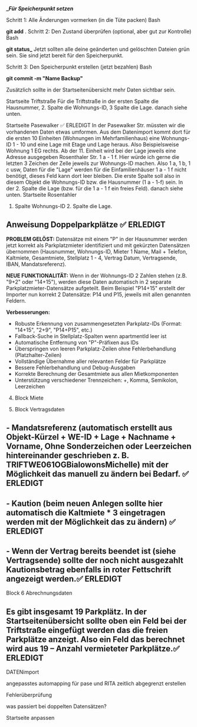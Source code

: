 
**__Für Speicherpunkt setzen_**

Schritt 1: Alle Änderungen vormerken (in die Tüte packen)
Bash

**git add** .
Schritt 2: Den Zustand überprüfen (optional, aber gut zur Kontrolle)
Bash

**git status_**
Jetzt sollten alle deine geänderten und gelöschten Dateien grün sein. Sie sind jetzt bereit für den Speicherpunkt.

Schritt 3: Den Speicherpunkt erstellen (jetzt bezahlen)
Bash

**git commit -m "Name Backup"**

Zusätzlich sollte in der Startseitenübersicht mehr Daten sichtbar sein.

Startseite Triftstraße
Für die Triftstraße in der ersten Spalte die Hausnummer, 2. Spalte die Wohnungs-ID, 3 Spalte die Lage. danach siehe unten.

Startseite Pasewalker ✅ ERLEDIGT
In der Pasewalker Str. müssten wir die vorhandenen Daten etwas umformen. Aus dem Datenimport kommt dort für die ersten 10 Einheiten (Wohnungen im Mehrfamilienhaus) eine Wohnungs-ID 1 - 10 und eine Lage mit Etage und Lage heraus. Also Beispielsweise Wohnung 1 EG rechts. Ab der 11. Einheit wird bei der Lage jeweils eine Adresse ausgegeben Rosenthaler Str. 1 a - 1 f. Hier würde ich gerne die letzten 3 Zeichen der Zelle jeweils zur Wohnungs-ID machen. Also 1 a, 1 b, 1 c usw, Daten für die "Lage" werden für die Einfamilienhäuser 1 a - 1 f nicht benötigt, dieses Feld kann dort leer bleiben. Die erste Spalte soll also in diesem Objekt die Wohnungs-ID bzw. die Hausnummer (1 a - 1-f) sein. 
In der 2. Spalte die Lage (bzw. für die 1 a - 1 f ein freies Feld). danach siehe unten.
Startseite Rosentahler
1.	Spalte Wohnungs-ID 2. Spalte die Lage.


## Anweisung Doppelparkplätze ✅ ERLEDIGT

**PROBLEM GELÖST:** Datensätze mit einem "P" in der Hausnummer werden jetzt korrekt als Parkplatzmieter identifiziert und mit gekürzten Datensätzen übernommen (Hausnummer, Wohnungs-ID, Mieter 1 Name, Mail + Telefon, Kaltmiete, Gesamtmiete, Stellplatz 1 - 4, Vertrag Datum, Vertragsende, IBAN, Mandatsreferenz). 

**NEUE FUNKTIONALITÄT:** Wenn in der Wohnungs-ID 2 Zahlen stehen (z.B. "9+2" oder "14+15"), werden diese Daten automatisch in 2 separate Parkplatzmieter-Datensätze aufgeteilt. Beim Beispiel "P14+15" erstellt der Importer nun korrekt 2 Datensätze: P14 und P15, jeweils mit allen genannten Feldern.

**Verbesserungen:**
- Robuste Erkennung von zusammengesetzten Parkplatz-IDs (Format: "14+15", "2+9", "P14+P15", etc.)
- Fallback-Suche in Stellplatz-Spalten wenn apartmentId leer ist
- Automatische Entfernung von "P"-Präfixen aus IDs
- Überspringen von leeren Parkplatz-Zeilen ohne Fehlerbehandlung (Platzhalter-Zeilen)
- Vollständige Übernahme aller relevanten Felder für Parkplätze
- Bessere Fehlerbehandlung und Debug-Ausgaben
- Korrekte Berechnung der Gesamtmiete aus allen Mietkomponenten
- Unterstützung verschiedener Trennzeichen: +, Komma, Semikolon, Leerzeichen









4. Block Miete


5. Block Vertragsdaten

## - Mandatsreferenz (automatisch erstellt aus Objekt-Kürzel + WE-ID + Lage + Nachname + Vorname, Ohne Sonderzeichen oder Leerzeichen hintereinander geschrieben z. B. TRIFTWE061OGBialowonsMichelle) mit der Möglichkeit das manuell zu ändern bei Bedarf. ✅ ERLEDIGT
## - Kaution (beim neuen Anlegen sollte hier automatisch die Kaltmiete * 3 eingetragen werden mit der Möglichkeit das zu ändern) ✅ ERLEDIGT

## - Wenn der Vertrag bereits beendet ist (siehe Vertragsende) sollte der noch nicht ausgezahlt Kautionsbetrag ebenfalls in roter Fettschrift angezeigt werden.✅ ERLEDIGT

Block 6 Abrechnungsdaten






 ## Es gibt insgesamt 19 Parkplätz. In der Startseitenübersicht sollte oben ein Feld bei der Triftstraße eingefügt werden das die freien Parkplätze anzeigt. Also ein Feld das berechnet wird aus 19 – Anzahl vermieteter Parkplätze.✅ ERLEDIGT



DATENimport

angepasstes automapping für pase und RITA zeitlich abgegrenzt erstellen

Fehlerüberprüfung

was passiert bei doppelten Datensätzen?


Startseite anpassen



